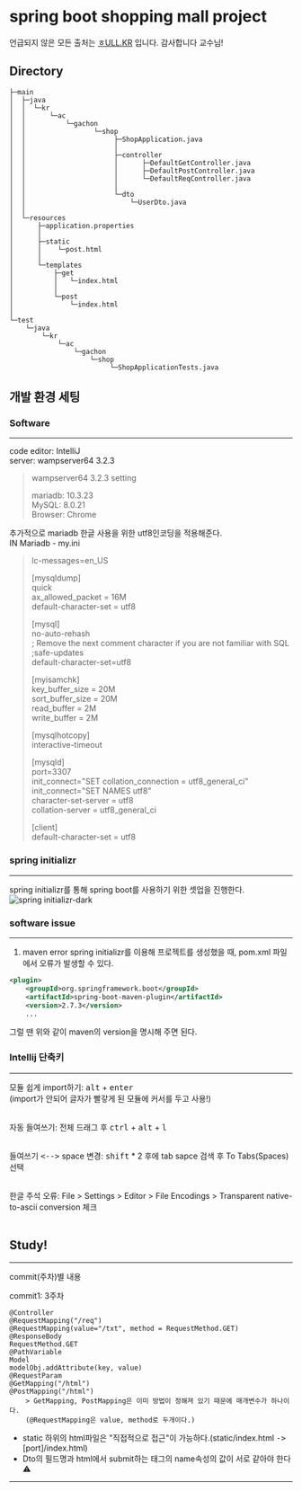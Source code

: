 # spring boot shopping mall project
언급되지 않은 모든 출처는 [ㅎULL.KR](https://hull.kr/) 입니다. 감사합니다 교수님!
## Directory
```
├─main
│  ├─java
│  │  └─kr
│  │      └─ac
│  │          └─gachon
│  │                 └─shop
│  │                      ├─ShopApplication.java
│  │                      │
│  │                      ├─controller
│  │                      │      ├─DefaultGetController.java
│  │                      │      ├─DefaultPostController.java
│  │                      │      └─DefaultReqController.java
│  │                      │
│  │                      └─dto
│  │                          └─UserDto.java
│  │
│  └─resources
│      ├─application.properties
│      │
│      ├─static
│      │    └─post.html
│      │
│      └─templates
│          ├─get
│          │   └─index.html
│          │
│          └─post
│              └─index.html
│
└─test
    └─java
        └─kr
            └─ac
                └─gachon
                    └─shop
                         └─ShopApplicationTests.java
```
## 개발 환경 세팅
### Software
<hr>

code editor: IntelliJ<br>
server: wampserver64 3.2.3<br>
> wampserver64 3.2.3 setting<br>
> 
> mariadb: 10.3.23<br>
> MySQL: 8.0.21<br>
> Browser: Chrome
>
추가적으로 mariadb 한글 사용을 위한 utf8인코딩을 적용해준다.<br>
IN Mariadb - my.ini
> lc-messages=en_US <br>
> 
> [mysqldump] <br>
> quick <br>
> ax_allowed_packet = 16M <br>
> default-character-set = utf8 <br>
> 
> [mysql] <br>
> no-auto-rehash <br>
> ; Remove the next comment character if you are not familiar with SQL <br>
> ;safe-updates <br>
> default-character-set=utf8 <br>
> 
> [myisamchk] <br>
> key_buffer_size = 20M <br>
> sort_buffer_size = 20M <br>
> read_buffer = 2M <br>
> write_buffer = 2M <br>
>
> [mysqlhotcopy] <br>
> interactive-timeout <br>
>
> [mysqld] <br>
> port=3307 <br>
> init_connect="SET collation_connection = utf8_general_ci" <br>
> init_connect="SET NAMES utf8" <br>
> character-set-server = utf8 <br>
> collation-server = utf8_general_ci <br>
>
> [client] <br>
> default-character-set = utf8 <br>

### spring initializr
<hr>

spring initializr를 통해 spring boot를 사용하기 위한 셋업을 진행한다.<br>
![spring initializr-dark](https://user-images.githubusercontent.com/70733949/190141562-a4661503-3030-4685-9303-174e4c2b65ec.png)

### software issue
<hr>

1. maven error
spring initializr를 이용해 프로젝트를 생성했을 때, pom.xml 파일에서 오류가 발생할 수 있다.
```xml
<plugin>
    <groupId>org.springframework.boot</groupId>
    <artifactId>spring-boot-maven-plugin</artifactId>
    <version>2.7.3</version>
    ...
```
그럴 땐 위와 같이 maven의 version을 명시해 주면 된다.

### Intellij 단축키
<hr>

모듈 쉽게 import하기: <kbd>alt</kbd> + <kbd>enter</kbd><br>
(import가 안되어 글자가 빨갛게 된 모듈에 커서를 두고 사용!)<br>
<br>

자동 들여쓰기: 전체 드래그 후 <kbd>ctrl</kbd> + <kbd>alt</kbd> + <kbd>l</kbd><br>
<br>

들여쓰기 <kbd><--></kbd> space 변경: <kbd>shift</kbd> * 2 후에 tab sapce 검색 후 To Tabs(Spaces)선택<br>
<br>

한글 주석 오류: File > Settings > Editor > File Encodings > Transparent native-to-ascii conversion 체크<br>
<br>

## Study!
<hr>

commit(주차)별 내용

commit1: 3주차
```
@Controller
@RequestMapping("/req")
@RequestMapping(value="/txt", method = RequestMethod.GET)
@ResponseBody
RequestMethod.GET
@PathVariable
Model
modelObj.addAttribute(key, value)
@RequestParam
@GetMapping("/html")
@PostMapping("/html")
    > GetMapping, PostMapping은 이미 방법이 정해져 있기 때문에 매개변수가 하나이다.
    (@RequestMapping은 value, method로 두개이다.)
```
* static 하위의 html파일은 "직접적으로 접근"이 가능하다.(static/index.html <kbd>-></kbd>[port]/index.html)
* Dto의 필드명과 html에서 submit하는 태그의 name속성의 값이 서로 같아야 한다 ⚠
<hr>

